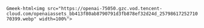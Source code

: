 `Gmeek-html<img src="https://openai-75050.gzc.vod.tencent-cloud.com/openaiassets_bb413f80ab8790791d3fb878ef32d24d_2579861725271070399.webp" width=100%">`
<!-- ##{"timestamp":1511020800}## -->